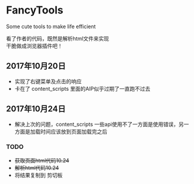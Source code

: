 # FancyTools
Some cute tools to make life efficient  


看了作者的代码，既然是解析html文件来实现  
干脆做成浏览器插件吧！  
## 2017年10月20日
- 实现了右键菜单及点击的响应
- 卡在了 content_scripts 里面的AIP似乎过期了一直跑不过去

## 2017年10月24日
- 解决上次的问题，content_scripts 一些api使用不了一方面是使用错误，另一方面是加载时间应该放到页面加载完之后


### TODO
- ~~获取页面html代码10.24~~
- ~~解析html代码10.24~~
- 将结果复制到 剪切板
